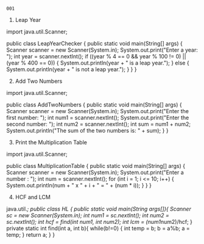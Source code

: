                                                                                    001


1. Leap Year

import java.util.Scanner;

public class LeapYearChecker {
    public static void main(String[] args) {
        Scanner scanner = new Scanner(System.in);
        System.out.print("Enter a year: ");
        int year = scanner.nextInt();
        if ((year % 4 == 0 && year % 100 != 0) || (year % 400 == 0)) {
            System.out.println(year + " is a leap year.");
        } else {
            System.out.println(year + " is not a leap year.");
        }
    }
}

2. Add Two Numbers

import java.util.Scanner;

public class AddTwoNumbers {
    public static void main(String[] args) {
        Scanner scanner = new Scanner(System.in);
        System.out.print("Enter the first number: ");
        int num1 = scanner.nextInt();
        System.out.print("Enter the second number: ");
        int num2 = scanner.nextInt();
        int sum = num1 + num2;
        System.out.println("The sum of the two numbers is: " + sum);
    }
}

3. Print the Multiplication Table

import java.util.Scanner;

public class MultiplicationTable {
    public static void main(String[] args) {
        Scanner scanner = new Scanner(System.in);
        System.out.print("Enter a number : ");
        int num = scanner.nextInt();
        for (int i = 1; i <= 10; i++) {
            System.out.println(num + " x " + i + " = " + (num * i));
        }
    }
}

4. HCF and LCM

java.util.*;
public class HL {
   public static void main(String args[]){
     Scanner sc = new Scanner(System.in);
     int num1 = sc.nextInt();
     int num2 = sc.nextInt();
     int hcf = find(int num1, int num2);
     int lcm = (num1*num2)/hcf;
}
private static int find(int a, int b){
     while(b!=0)
     {
        int temp = b;
        b = a%b;
        a = temp;
     }
     return a;
  }
}















     






